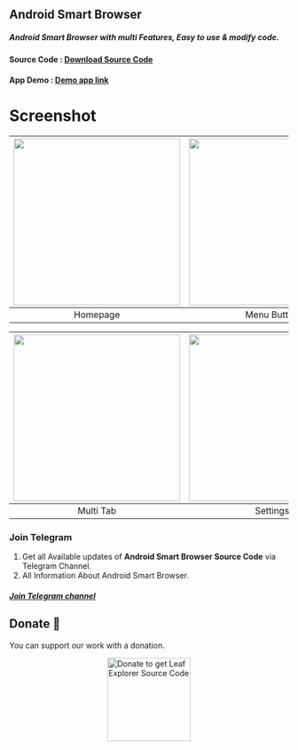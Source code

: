 ## Android Smart Browser
##### Android Smart Browser with multi Features, Easy to use & modify code. 

#### Source Code : [Download Source Code](https://drive.google.com/file/d/11T9OR33UvOh1KqJv9y5RNANm6qtgg45u/view?usp=drivesdk)<br>

#### App Demo : [Demo app link](https://drive.google.com/file/d/11wr-lg6SL8TKY8nJWtzt4HPjBosZ4mZ3/view?usp=drivesdk)<br>


# Screenshot

| <img src = "https://github.com/mjbdl/AndroidSmartBrowser/blob/master/Screenshot_20200804-120741.png" width = "300"/> | <img src = "https://github.com/mjbdl/AndroidSmartBrowser/blob/master/Screenshot_20200804-120748.png" width = "300"/> |
|:---:|:---:|
| Homepage | Menu Button |

| <img src = "https://github.com/mjbdl/AndroidSmartBrowser/blob/master/Screenshot_20200804-121012.png" width = "300"/> | <img src = "https://github.com/mjbdl/AndroidSmartBrowser/blob/master/Screenshot_20200804-121036.png" width = "300"/> |
|:---:|:---:|
| Multi Tab | Settings |


### Join Telegram
1. Get all Available updates of **Android Smart Browser Source Code** via Telegram Channel.
2. All Information About Android Smart Browser.
##### [Join Telegram channel](https://t.me/LeafExplorer)</br>

## Donate 💚
You can support our work with a donation.

<a href="https://try-tolearn.blogspot.com/2021/07/donate.html?m=1" target="_blank" title="Buy me a Coffee"><img width="150" style="border:0px;width:150px;display:block;margin:0 auto" src="https://github.com/mjbdl/Premium-SmartWebView/blob/master/app/donate-now-button-n-dim-300x162.jpg" border="0" alt="Donate to get Leaf Explorer Source Code" /></a>
